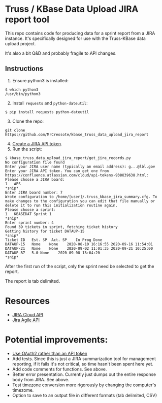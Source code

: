 # Truss / KBase Data Upload JIRA report tool

This repo contains code for producing data for a sprint report from a JIRA instance. It's
specifically designed for use with the Truss-KBase data upload project.

It's also a bit Q&D and probably fragile to API changes.

## Instructions

1. Ensure python3 is installed:
```
$ which python3
/usr/bin/python3
```
2. Install `requests` and `python-dateutil`:
```
$ pip install requests python-dateutil
```
3. Clone the repo:
```
git clone https://github.com/MrCreosote/kbase_truss_data_upload_jira_report
```
4. [Create a JIRA API token](https://confluence.atlassian.com/cloud/api-tokens-938839638.html).
5. Run the script:
```
$ kbase_truss_data_upload_jira_report/get_jira_records.py 
No configuration file found
Enter your JIRA user name (typically an email address): g...@lbl.gov
Enter your JIRA API token. You can get one from https://confluence.atlassian.com/cloud/api-tokens-938839638.html: 
Please choose a JIRA board:
1	APS
*snip*
Enter JIRA board number: 7
Wrote configuration to /home/[user]/.truss_kbase_jira_summary.cfg. To make changes to the configuration you can edit that file manually or delete it to run this initialization routine again.
Please choose a sprint:
1	KBASEDAT Sprint 1
*snip*
Enter sprint number: 4
Found 39 tickets in sprint, fetching ticket history
Getting history for ticket DATAUP-15
*snip*
Ticket ID	Est. SP	 Act. SP	In Prog	Done
DATAUP-15	None	None	2020-08-10 16:16:55	2020-09-16 11:54:01
DATAUP-21	None	None	2020-09-02 11:01:35	2020-09-21 10:25:00
DATAUP-87	5.0	None	2020-09-08 13:04:20	
*snip*
```

After the first run of the script, only the sprint need be selected to get the report.

The report is tab delimited.

# Resources

* [JIRA Cloud API](https://developer.atlassian.com/cloud/jira/platform/rest/v3/intro/)
* [Jira Agile API](https://docs.atlassian.com/jira-software/REST/7.0.4/)

# Potential improvements:

* [Use OAuth2 rather than an API token](https://developer.atlassian.com/cloud/jira/platform/security-for-other-integrations/)
* Add tests. Since this is just a JIRA summarization tool for management reporting, if it fails
  it's not critical, so time hasn't been spent here yet.
* Add code comments for functions. See above.
* Better error presentation. Currently just dumps out the entire response body from JIRA.
  See above.
* Test timezone conversion more rigorously by changing the computer's timezome.
* Option to save to an output file in different formats (tab delimited, CSV)
